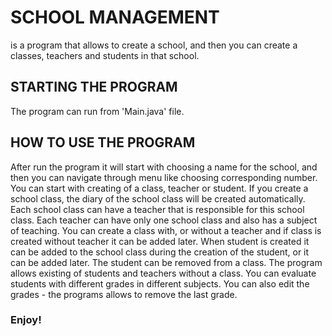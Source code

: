 # SCHOOL MANAGEMENT 

is a program that allows to create a school,
and then you can create a classes, teachers and students in that school.

## STARTING THE PROGRAM

The program can run from 'Main.java' file. 

## HOW TO USE THE PROGRAM

After run the program it will start with choosing a name for the school, 
and then you can navigate through menu like choosing corresponding number. 
You can start with creating of a class, teacher or student. 
If you create a school class, the diary of the school
class will be created automatically. Each school class 
can have a teacher that is responsible for this school class. 
Each teacher can have only one school class and also has 
a subject of teaching. You can create a class with, or without
a teacher and if class is created without teacher it can be added 
later. When student is created it can be added to the school 
class during the creation of the student, or it can be added later. 
The student can be removed from a class. The program allows existing
of students and teachers without a class. You can evaluate students
with different grades in different subjects. You can also edit the
grades - the programs allows to remove the last grade.

### Enjoy!